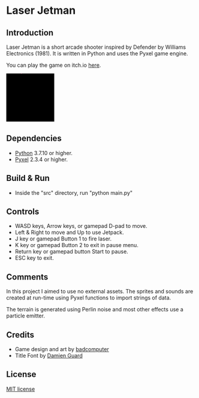 # Laser Jetman

## Introduction
Laser Jetman is a short arcade shooter inspired by Defender by Williams Electronics (1981). It is written in Python and uses the Pyxel game engine.

You can play the game on itch.io [here](https://helpcomputer.itch.io/laser-jetman).

![](/images/prev01.gif?raw=true "")

## Dependencies
- [Python](https://www.python.org/) 3.7.10 or higher.
- [Pyxel](https://github.com/kitao/pyxel) 2.3.4 or higher.

## Build & Run
- Inside the "src" directory, run "python main.py"

## Controls
- WASD keys, Arrow keys, or gamepad D-pad to move.
- Left & Right to move and Up to use Jetpack.
- J key or gamepad Button 1 to fire laser.
- K key or gamepad Button 2 to exit in pause menu.
- Return key or gamepad button Start to pause.
- ESC key to exit.

## Comments
In this project I aimed to use no external assets. The sprites and sounds are created at run-time using Pyxel functions to import strings of data.

The terrain is generated using Perlin noise and most other effects use a particle emitter.

## Credits
- Game design and art by [badcomputer](https://twitter.com/badcomputer0)
- Title Font by [Damien Guard](https://damieng.com/)

## License
[MIT license](http://en.wikipedia.org/wiki/MIT_License)
